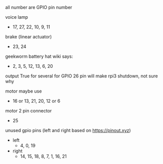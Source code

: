 all number are GPIO pin number

voice lamp
- 17, 27, 22, 10, 9, 11

brake (linear actuator)
- 23, 24

geekworm battery hat wiki says:
- 2, 3, 5, 12, 13, 6, 20

output True for several for GPIO 26 pin will make rpi3 shutdown, not sure why

motor maybe use
- 16 or 13, 21, 20, 12 or 6

motor 2 pin connector
- 25

unused gpio pins (left and right based on <https://pinout.xyz>)
- left
    - 4, 0, 19
- right
    - 14, 15, 18, 8, 7, 1, 16, 21
